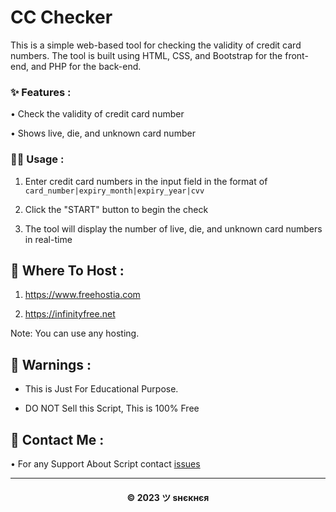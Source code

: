 # CC Checker

This is a simple web-based tool for checking the validity of credit card numbers. The tool is built using HTML, CSS, and Bootstrap for the front-end, and PHP for the back-end.

### ✨ Features :

• Check the validity of credit card number

• Shows live, die, and unknown card number

### 😶‍🌫️ Usage :

1. Enter credit card numbers in the input field in the format of `card_number|expiry_month|expiry_year|cvv`

2. Click the "START" button to begin the check

3. The tool will display the number of live, die, and unknown card numbers in real-time

## 💽 Where To Host :

1. https://www.freehostia.com

2. https://infinityfree.net

Note: You can use any hosting.

## 🚸 Warnings :

- This is Just For Educational Purpose.

- DO NOT Sell this Script, This is 100% Free

## 🤗 Contact Me :


• For any Support About Script contact [issues](https://github.com/OshekharO/MASS-CC-CHECKER/issues/new)

---

<h4 align='center'>© 2023 ツ ѕнєкнєя</h4>

<!-- DO NOT REMOVE THIS CREDIT 🤬 🤬 -->


